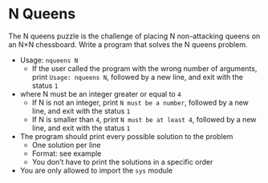 # N Queens

The N queens puzzle is the challenge of placing N non-attacking queens on an N×N chessboard. Write a program that solves the N queens problem.

- Usage: ``nqueens N``
  - If the user called the program with the wrong number of arguments, print ``Usage: nqueens N``, followed by a new line, and exit with the status ``1``
- where N must be an integer greater or equal to ``4``
  - If N is not an integer, print ``N must be a number``, followed by a new line, and exit with the status ``1``
  - If N is smaller than ``4``, print ``N must be at least 4``, followed by a new line, and exit with the status ``1``
- The program should print every possible solution to the problem
  - One solution per line
  - Format: see example
  - You don’t have to print the solutions in a specific order
- You are only allowed to import the ``sys`` module
